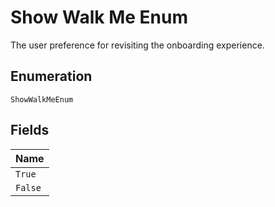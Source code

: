 
# Show Walk Me Enum

The user preference for revisiting the onboarding experience.

## Enumeration

`ShowWalkMeEnum`

## Fields

| Name |
|  --- |
| `True` |
| `False` |

